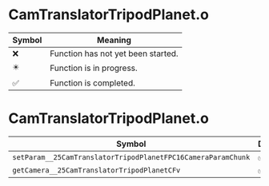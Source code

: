 # CamTranslatorTripodPlanet.o
| Symbol | Meaning 
| ------------- | ------------- 
| :x: | Function has not yet been started. 
| :eight_pointed_black_star: | Function is in progress. 
| :white_check_mark: | Function is completed. 


# CamTranslatorTripodPlanet.o
| Symbol | Decompiled? |
| ------------- | ------------- |
| `setParam__25CamTranslatorTripodPlanetFPC16CameraParamChunk` | :white_check_mark: |
| `getCamera__25CamTranslatorTripodPlanetCFv` | :white_check_mark: |
